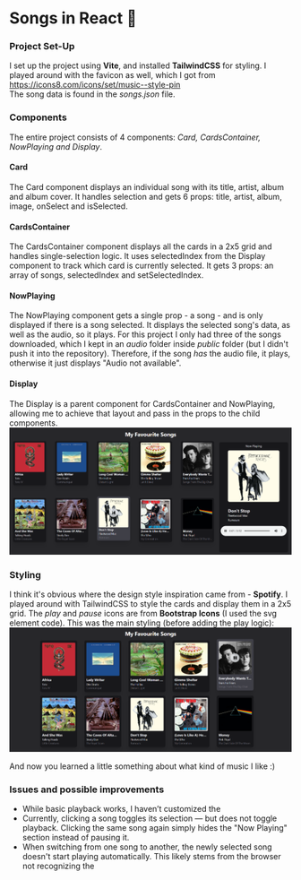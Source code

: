 # Songs in React 🎸
### Project Set-Up
I set up the project using **Vite**, and installed **TailwindCSS** for styling. I played around with the favicon as well, which I got from https://icons8.com/icons/set/music--style-pin  
The song data is found in the *songs.json* file.

### Components
The entire project consists of 4 components: *Card, CardsContainer, NowPlaying and Display*.
#### Card
The Card component displays an individual song with its title, artist, album and album cover. It handles selection and gets 6 props: title, artist, album, image, onSelect and isSelected.
#### CardsContainer
The CardsContainer component displays all the cards in a 2x5 grid and handles single-selection logic. It uses selectedIndex from the Display component to track which card is currently selected. It gets 3 props: an array of songs, selectedIndex and setSelectedIndex.
#### NowPlaying
The NowPlaying component gets a single prop - a song - and is only displayed if there is a song selected. It displays the selected song's data, as well as the audio, so it plays. For this project I only had three of the songs downloaded, which I kept in an *audio* folder inside *public* folder (but I didn't push it into the repository). Therefore, if the song *has* the audio file, it plays, otherwise it just displays "Audio not available".
#### Display
The Display is a parent component for CardsContainer and NowPlaying, allowing me to achieve that layout and pass in the props to the child components.
![Screenshot of the project](github_assets/screenshot2.png)

### Styling
I think it's obvious where the design style inspiration came from - **Spotify**. I played around with TailwindCSS to style the cards and display them in a 2x5 grid. The *play* and *pause* icons are from **Bootstrap Icons** (I used the svg element code). This was the main styling (before adding the play logic):
![Screenshot of the project](github_assets/screenshot1.png)

And now you learned a little something about what kind of music I like :)

### Issues and possible improvements
- While basic playback works, I haven’t customized the <audio> element’s appearance yet. Tailwind doesn’t directly support styling native audio controls, so improving this might require a custom audio player or third-party library.  
- Currently, clicking a song toggles its selection — but does not toggle playback. Clicking the same song again simply hides the "Now Playing" section instead of pausing it.
- When switching from one song to another, the newly selected song doesn't start playing automatically. This likely stems from the browser not recognizing the <audio> source change as a trigger to restart playback.

